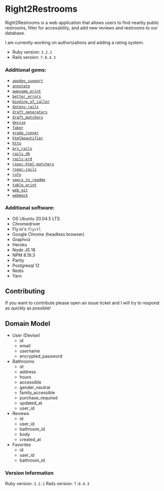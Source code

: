 # Right2Restrooms

Right2Restrooms is a web application that allows users to find nearby public restrooms, filter for accessbility, and add new reviews and restrooms to our database.

I am currently working on authorizations and adding a rating system.

- Ruby version: `3.2.1`
- Rails version: `7.0.4.3`


### Additional gems:

- [`appdev_support`](https://github.com/firstdraft/appdev_support)
- [`annotate`](https://github.com/ctran/annotate_models)
- [`awesome_print`](https://github.com/awesome-print/awesome_print)
- [`better_errors`](https://github.com/BetterErrors/better_errors)
- [`binding_of_caller`](https://github.com/banister/binding_of_caller)
- [`dotenv-rails`](https://github.com/bkeepers/dotenv)
- [`draft_generators`](https://github.com/firstdraft/draft_generators/)
- [`draft_matchers`](https://github.com/jelaniwoods/draft_matchers/)
- [`devise`](https://github.com/heartcombo/devise)
- [`faker`](https://github.com/faker-ruby/faker)
- [`grade_runner`](https://github.com/firstdraft/grade_runner/)
- [`htmlbeautifier`](https://github.com/threedaymonk/htmlbeautifier/)
- [`http`](https://github.com/httprb/http)
- [`pry_rails`](https://github.com/pry/pry-rails)
- [`rails_db`](https://github.com/igorkasyanchuk/rails_db)
- [`rails-erd`](https://github.com/voormedia/rails-erd)
- [`rspec-html-matchers`](https://github.com/kucaahbe/rspec-html-matchers)
- [`rspec-rails`](https://github.com/rspec/rspec-rails)
- [`rufo`](https://github.com/ruby-formatter/rufo)
- [`specs_to_readme`](https://github.com/firstdraft/specs_to_readme)
- [`table_print`](https://github.com/arches/table_print)
- [`web_git`](https://github.com/firstdraft/web_git)
- [`webmock`](https://github.com/bblimke/webmock)

### Additional software:
- OS Ubuntu 20.04.5 LTS
- Chromedriver
- Fly.io's `flyctl`
- Google Chrome (headless browser)
- Graphviz
- Heroku 
- Node JS 18
- NPM 8.19.3
- Parity
- Postgresql 12
- Redis
- Yarn

## Contributing
If you want to contribute please open an issue ticket and I will try to respond as quickly as possible! 

## Domain Model
- User (Devise)
  - id
  - email
  - username
  - encrypted_password
- Bathrooms
  - id
  - address
  - hours
  - accessible
  - gender_neutral
  - family_accessible
  - purchase_required
  - updated_at
  - user_id
- Reviews
  - id
  - user_id
  - bathroom_id
  - body
  - created_at
- Favorites
  - id
  - user_id
  - bathroom_id
 
### Version Information
Ruby version: `3.2.1`
Rails version: `7.0.4.3`
